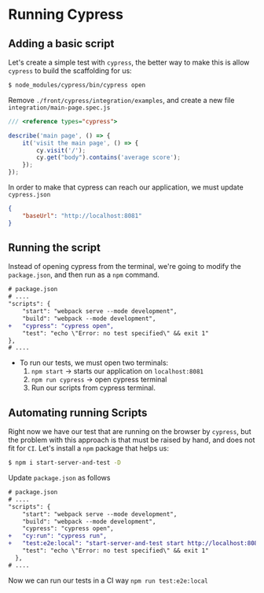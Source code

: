 # Running Cypress

## Adding a basic script

Let's create a simple test with `cypress`, the better way to make this is allow `cypress` to build the scaffolding for us:

```bash
$ node_modules/cypress/bin/cypress open
```

Remove `./front/cypress/integration/examples`, and create a new file `integration/main-page.spec.js`

```js
/// <reference types="cypress">

describe('main page', () => {
    it('visit the main page', () => {
        cy.visit('/');
        cy.get("body").contains('average score'); 
    });
});
```

In order to make that cypress can reach our application, we must update `cypress.json`

```json
{
    "baseUrl": "http://localhost:8081"
}
```

## Running the script

Instead of opening cypress from the terminal, we're going to modify the `package.json`, and then run as a `npm` command.

```diff
# package.json
# ....
"scripts": {
    "start": "webpack serve --mode development",
    "build": "webpack --mode development",
+   "cypress": "cypress open",
    "test": "echo \"Error: no test specified\" && exit 1"
},
# ....
```

* To run our tests, we must open two terminals:
    1. `npm start` -> starts our application on `localhost:8081`
    2. `npm run cypress` -> open cypress terminal
    3. Run our scripts from cypress terminal.

## Automating running Scripts

Right now we have our test that are running on the browser by `cypress`, but the problem with this approach is that must be raised by hand, and does not fit for `CI`. Let's install a `npm` package that helps us:

```bash
$ npm i start-server-and-test -D
```

Update `package.json` as follows

```diff
# package.json
# ....
"scripts": {
    "start": "webpack serve --mode development",
    "build": "webpack --mode development",
    "cypress": "cypress open",
+   "cy:run": "cypress run",
+   "test:e2e:local": "start-server-and-test start http://localhost:8081 cy:run",
    "test": "echo \"Error: no test specified\" && exit 1"
  },
# ....
```

Now we can run our tests in a CI way `npm run test:e2e:local`